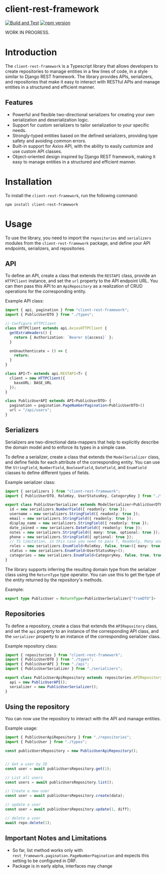 # client-rest-framework

[![Build and Test](https://github.com/A/client-rest-framework/actions/workflows/ci.yml/badge.svg)](https://github.com/A/client-rest-framework/actions/workflows/ci.yml)
[![npm version](https://badge.fury.io/js/client-rest-framework.svg)](https://badge.fury.io/js/client-rest-framework)

WORK IN PROGRESS.

# Introduction

The `client-rest-framework` is a Typescript library that allows developers to create repositories to manage entities in a few lines of code, in a style similar to Django REST framework. The library provides APIs, serializers, and repositories that make it easy to interact with RESTful APIs and manage entities in a structured and efficient manner.


## Features

- Powerful and flexible two-directional serializers for creating your own serialization and deserialization logic.
- Support for custom serializers to tailor serialization to your specific needs.
- Strongly-typed entities based on the defined serializers, providing type safety and avoiding common errors.
- Built-in support for Axios API, with the ability to easily customize and use custom API classes.
- Object-oriented design inspired by Django REST framework, making it easy to manage entities in a structured and efficient manner.

# Installation

To install the `client-rest-framework`, run the following command:

`npm install client-rest-framework`

# Usage

To use the library, you need to import the `repositories` and `serializers` modules from the `client-rest-framework` package, and define your API endpoints, serializers, and repositories.

## API

To define an API, create a class that extends the `RESTAPI` class, provide an `HTTPClient` instance, and set the `url` property to the API endpoint URL. You can then pass this API to an `ApiRepository` as a realization of CRUD operations for the corresponding entity.

Example API class:

```typescript
import { api, pagination } from "client-rest-framework";
import { PublicUserDTO } from "./types"; 

// Configure HTTPClient
class HTTPClient extends api.AxiosHTTPClient {
  getExtraHeaders() {
    return { Authorization: `Bearer ${access}` };
  }

  onUnauthenticate = () => {
    return;
  }
}

class API<T> extends api.RESTAPI<T> {
  client = new HTTPClient({
    baseURL: BASE_URL
  });
}

class PublicUserAPI extends API<PublicUserDTO> {
  pagination = pagination.PageNumberPagination<PublicUserDTO>()
  url = "/api/users";
}
```

## Serializers

Serializers are two-directional data-mappers that help to explicitly describe the domain model and to enforce its types in a simple case.

To define a serializer, create a class that extends the `ModelSerializer` class, and define fields for each attribute of the corresponding entity. You can use the `StringField`, `NumberField`, `BooleanField`, `DateField`, and `EnumField` classes to define different types of fields.

Example serializer class:

```typescript
import { serializers } from "client-rest-framework"; 
import { PublicUserDTO, RoleKey, UserStatusKey, CategoryKey } from "./types";  

export class PublicUserSerializer extends ModelSerializer<PublicUserDTO> {
  id = new serializers.NumberField({ readonly: true });
  username = new serializers.StringField({ readonly: true });
  email = new serializers.StringField({ readonly: true });
  display_name = new serializers.StringField({ readonly: true });
  date_joined = new serializers.DateField({ readonly: true });
  notes = new serializers.StringField({ many: true, optional: true });
  phone = new serializers.StringField({ optional: true });
  // TS limutation, in this case you need to pass T, Readonly, Many and Optional generics explicitly, if their value isn't 'false':
  roles = new serializers.EnumField<RoleKey, false, true>({ many: true });
  status = new serializers.EnumField<UserStatusKey>();
  categories = new serializers.EnumField<CategoryKey, false, true, true>({ many: true, optional: true });
}
```

The library supports inferring the resulting domain type from the serializer class using the `ReturnType` type operator. You can use this to get the type of the entity returned by the repository's methods.

Example:

```typescript
export type PublicUser = ReturnType<PublicUserSerializer["fromDTO"]>
```

## Repositories

To define a repository, create a class that extends the `APIRepository` class, and set the `api` property to an instance of the corresponding API class, and the `serializer` property to an instance of the corresponding serializer class.

Example repository class:

```typescript
import { repositories } from "client-rest-framework"; 
import { PublicUserDTO } from "./types";
import { PublicUserAPI } from "./api";
import { PublicUserSerializer } from "./serializers";

export class PublicUserApiRepository extends repositories.APIRepository {
  api = new PublicUserAPI();
  serializer = new PublicUserSerializer();
}
```

## Using the repository

You can now use the repository to interact with the API and manage entities.

Example usage:

```typescript
import { PublicUserApiRepository } from "./repositories";
import { PublicUser } from "./types";

const publicUsersRepository = new PublicUserApiRepository();  


// Get a user by ID 
const user = await publicUsersRepository.get(1);

// List all users
const users = await publicUsersRepository.list();

// Create a new user
const user = await publicUsersRepository.create(data);

// update a user
const user = await publicUsersRepository.update(1, diff);

// delete a user
await repo.delete(1);
```

## Important Notes and Limitations

- So far, list method works only with `rest_framework.pagination.PageNumberPagination` and expects this setting to be configured in DRF.
- Package is in early alpha, interfaces may change
